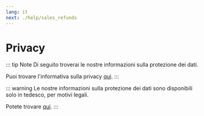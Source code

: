 ```yaml
---
lang: it
next: ./help/sales_refunds
---
```


# Privacy

::: tip Note
Di seguito troverai le nostre informazioni sulla protezione dei dati.

Puoi trovare l'informativa sulla privacy [qui](../it/legal/privacy.md#norme-sulla-privacy).
:::

::: warning
Le nostre informazioni sulla protezione dei dati sono disponibili solo in tedesco, per motivi legali.

Potete trovare [qui](../de/privacy.md#datenschutz).
:::
